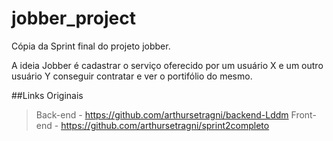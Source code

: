 # jobber_project
Cópia da Sprint final do projeto jobber.

A ideia Jobber é cadastrar o serviço oferecido por um usuário X e um outro usuário Y conseguir contratar e ver o portifólio do mesmo.

##Links Originais
>Back-end - https://github.com/arthursetragni/backend-Lddm
>Front-end - https://github.com/arthursetragni/sprint2completo
